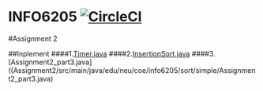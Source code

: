 # INFO6205 [![CircleCI](https://circleci.com/gh/rchillyard/INFO6205_Solutions.svg?style=svg&circle-token=e04e620a015b2df70efde4d506ee6ac96531377c)](https://circleci.com/gh/rchillyard/INFO6205_Solutions)
#Assignment 2

##Inplement
####1.[Timer.java](Assignment2/src/main/java/edu/neu/coe/info6205/util/Timer.java)
####2.[InsertionSort.java](Assignment2/src/main/java/edu/neu/coe/info6205/sort/simple/InsertionSort.java)
####3.[Assignment2_part3.java]((Assignment2/src/main/java/edu/neu/coe/info6205/sort/simple/Assignment2_part3.java)
